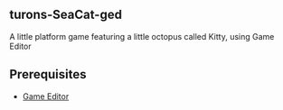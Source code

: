 ## turons-SeaCat-ged
A little platform game featuring a little octopus called Kitty, using Game Editor

## Prerequisites
* [Game Editor](http://game-editor.com/Main_Page)
